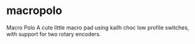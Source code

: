 # macropolo
Macro Polo
A cute little macro pad using kailh choc low profile switches, with support for two rotary encoders.
